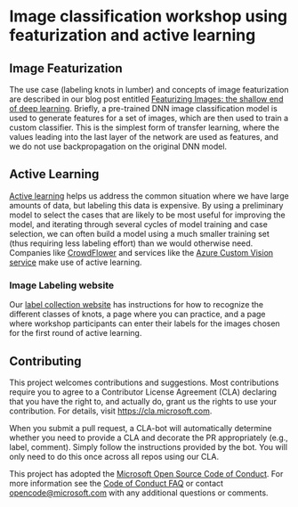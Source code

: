 # Image classification workshop using featurization and active learning

## Image Featurization

The use case (labeling knots in lumber) and concepts of image featurization are described in our blog post entitled [Featurizing Images: the shallow end of deep learning](blog.revolutionanalytics.com/2017/09/wood-knots.html). Briefly, a pre-trained DNN image classification model is used to generate features for a set of images, which are then used to train a custom classifier. This is the simplest form of transfer learning, where the values leading into the last layer of the network are used as features, and we do not use backpropagation on the original DNN model.

## Active Learning

[Active learning](https://en.wikipedia.org/wiki/Active_learning) helps us address the common situation where we have large amounts of data, but labeling this data is expensive. By using a preliminary model to select the cases that are likely to be most useful for improving the model, and iterating through several cycles of model training and case selection, we can often build a model using a much smaller training set (thus requiring less labeling effort) than we would otherwise need. Companies like [CrowdFlower](https://www.crowdflower.com/) and services like the [Azure Custom Vision service](https://azure.microsoft.com/en-us/services/cognitive-services/custom-vision-service/) make use of active learning.

### Image Labeling website

Our [label collection website](woodknotlabeler.azurewebsites.net) has instructions for how to recognize the different classes of knots, a page where you can practice, and a page where workshop participants can enter their labels for the images chosen for the first round of active learning.

## Contributing

This project welcomes contributions and suggestions.  Most contributions require you to agree to a
Contributor License Agreement (CLA) declaring that you have the right to, and actually do, grant us
the rights to use your contribution. For details, visit https://cla.microsoft.com.

When you submit a pull request, a CLA-bot will automatically determine whether you need to provide
a CLA and decorate the PR appropriately (e.g., label, comment). Simply follow the instructions
provided by the bot. You will only need to do this once across all repos using our CLA.

This project has adopted the [Microsoft Open Source Code of Conduct](https://opensource.microsoft.com/codeofconduct/).
For more information see the [Code of Conduct FAQ](https://opensource.microsoft.com/codeofconduct/faq/) or
contact [opencode@microsoft.com](mailto:opencode@microsoft.com) with any additional questions or comments.
